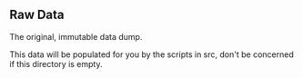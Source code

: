 ## Raw Data

The original, immutable data dump.

This data will be populated for you by the scripts in src, don't be concerned if this directory is empty. 